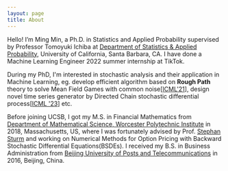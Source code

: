 ```yaml
---
layout: page
title: About
---
```


Hello! I’m Ming Min, a Ph.D. in Statistics and Applied Probability supervised by Professor Tomoyuki Ichiba at [Department of Statistics & Applied Probability](http://www.pstat.ucsb.edu), University of California, Santa Barbara, CA. I have done a Machine Learning Engineer 2022 summer internship at TikTok. 

During my PhD, I'm interested in stochastic analysis and their application in Machine Learning, eg. develop efficient algorithm based on **Rough Path** theory to solve Mean Field Games with common noise\[[ICML'21](http://proceedings.mlr.press/v139/min21a.html)\], design novel time series generator by Directed Chain stochastic differential process\[[ICML '23](https://arxiv.org/abs/2304.13131)\] etc. <!-- For more details, please check my [CV](cv-2021.pdf). -->   

Before joining UCSB, I got my M.S. in Financial Mathematics from [Department of Mathematical Science, Worcester Polytechnic Institute](https://www.wpi.edu/academics/departments/mathematical-sciences) in 2018, Massachusetts, US, where I was fortunately advised by Prof. [Stephan Sturm](http://users.wpi.edu/~ssturm/) and working on Numerical Methods for Option Pricing with Backward Stochastic Differential Equations(BSDEs). I received my B.S. in Business Administration from [Beijing University of Posts and Telecommunications](https://english.bupt.edu.cn) in 2016, Beijing, China.

